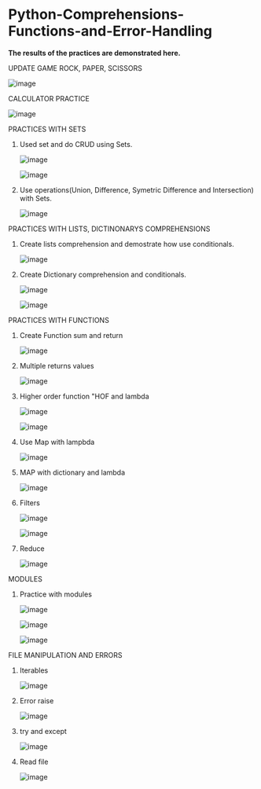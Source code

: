 # Python-Comprehensions-Functions-and-Error-Handling

**The results of the practices are demonstrated here.**

UPDATE GAME ROCK, PAPER, SCISSORS
  
   ![image](https://github.com/JorgeTisca/Python-Comprehensions-Functions-and-Error-Handling/assets/54377291/b87dc4da-2627-4189-8f4b-b6a92b851671)


CALCULATOR PRACTICE

   ![image](https://github.com/JorgeTisca/Python-Comprehensions-Functions-and-Error-Handling/assets/54377291/e9ac275d-a8e6-4d4f-b8f1-e81c3007375d)


PRACTICES WITH SETS

 1. Used set and do CRUD using Sets.

    ![image](https://github.com/JorgeTisca/Python-Comprehensions-Functions-and-Error-Handling/assets/54377291/ec44ba7a-3c9d-4db9-845c-4b2081d48b58)

    ![image](https://github.com/JorgeTisca/Python-Comprehensions-Functions-and-Error-Handling/assets/54377291/92b4cfcd-9e56-4899-a41d-3328fb74cd13)


 2. Use operations(Union, Difference, Symetric Difference and Intersection) with Sets.

    ![image](https://github.com/JorgeTisca/Python-Comprehensions-Functions-and-Error-Handling/assets/54377291/befbdaaa-62fa-4dcc-977b-af55f1ff2449)

PRACTICES WITH LISTS, DICTINONARYS COMPREHENSIONS

 1. Create lists comprehension and demostrate how use conditionals.

    ![image](https://github.com/JorgeTisca/Python-Comprehensions-Functions-and-Error-Handling/assets/54377291/064d2b89-2bde-4b28-9db5-0df214465bba)


 2. Create Dictionary comprehension and conditionals.

    ![image](https://github.com/JorgeTisca/Python-Comprehensions-Functions-and-Error-Handling/assets/54377291/8a4d562a-124f-45bf-b32e-003dc36d370e)

    ![image](https://github.com/JorgeTisca/Python-Comprehensions-Functions-and-Error-Handling/assets/54377291/d4a40cef-f6f2-439f-a27b-777b0b8b2441)


PRACTICES WITH FUNCTIONS

 1. Create Function sum and return

  
      ![image](https://github.com/JorgeTisca/Python-Comprehensions-Functions-and-Error-Handling/assets/54377291/10063e43-5320-4dad-b37d-0a9eb3df664e)


 2. Multiple returns values

     ![image](https://github.com/JorgeTisca/Python-Comprehensions-Functions-and-Error-Handling/assets/54377291/dfce4ccf-5b25-4412-a307-8144ddbe5ca6)


3. Higher order function "HOF and lambda

    ![image](https://github.com/JorgeTisca/Python-Comprehensions-Functions-and-Error-Handling/assets/54377291/3b5174f8-752b-4117-92b9-243b9aa8a3f8)


    ![image](https://github.com/JorgeTisca/Python-Comprehensions-Functions-and-Error-Handling/assets/54377291/12d573ad-042c-492e-84dc-0faca61ce649)


4. Use Map with lampbda


    ![image](https://github.com/JorgeTisca/Python-Comprehensions-Functions-and-Error-Handling/assets/54377291/776e80f4-9775-4c19-885c-1f54562bd605)


5. MAP with dictionary and lambda


    ![image](https://github.com/JorgeTisca/Python-Comprehensions-Functions-and-Error-Handling/assets/54377291/1d971b7f-93a2-41f7-9e7c-75ee04e47542)


6. Filters

    ![image](https://github.com/JorgeTisca/Python-Comprehensions-Functions-and-Error-Handling/assets/54377291/3d787bda-6ed5-45d3-bd41-eaf89409a086)

    
    ![image](https://github.com/JorgeTisca/Python-Comprehensions-Functions-and-Error-Handling/assets/54377291/77fe3a74-edd8-4f9b-aba8-a5b51d3c1040)

7. Reduce


     ![image](https://github.com/JorgeTisca/Python-Comprehensions-Functions-and-Error-Handling/assets/54377291/fa9cc86c-5bf7-462f-b3c1-82720477dd84)


MODULES

1. Practice with modules


    ![image](https://github.com/JorgeTisca/Python-Comprehensions-Functions-and-Error-Handling/assets/54377291/0d55f25f-3f00-4feb-a14a-d70b51db7c0a)


    ![image](https://github.com/JorgeTisca/Python-Comprehensions-Functions-and-Error-Handling/assets/54377291/f12ec4de-d158-4746-8e81-b5caae502cb7)


    ![image](https://github.com/JorgeTisca/Python-Comprehensions-Functions-and-Error-Handling/assets/54377291/f3fa15a1-a0d2-4683-b995-eae390cec8bf)


FILE MANIPULATION AND ERRORS

1. Iterables

      ![image](https://github.com/JorgeTisca/Python-Comprehensions-Functions-and-Error-Handling/assets/54377291/69ada060-019e-45fe-b66e-89755d5ae721)

2. Error raise


      ![image](https://github.com/JorgeTisca/Python-Comprehensions-Functions-and-Error-Handling/assets/54377291/b07463e4-d2ad-4c45-bf0c-38125483e7de)

   
3. try and except

      ![image](https://github.com/JorgeTisca/Python-Comprehensions-Functions-and-Error-Handling/assets/54377291/115761ca-4aa8-4dc3-b864-fedfbb719136)


4. Read file


      ![image](https://github.com/JorgeTisca/Python-Comprehensions-Functions-and-Error-Handling/assets/54377291/2a596726-1bce-4845-a7d7-89af12357f62)

